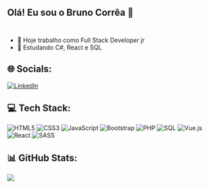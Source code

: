 ## Olá! Eu sou o Bruno Corrêa 👋<br><br>
- 🔭 Hoje trabalho como Full Stack Developer jr<br> 
- 🌱 Estudando C#, React e SQL

## 🌐 Socials:
[![LinkedIn](https://img.shields.io/badge/LinkedIn-%230077B5.svg?logo=linkedin&logoColor=white)](https://www.linkedin.com/in/bruno-vitor-correa/) 

## 💻 Tech Stack:
![HTML5](https://img.shields.io/badge/html5-%23E34F26.svg?style=for-the-badge&logo=html5&logoColor=white) ![CSS3](https://img.shields.io/badge/css3-%231572B6.svg?style=for-the-badge&logo=css3&logoColor=white) ![JavaScript](https://img.shields.io/badge/javascript-%23323330.svg?style=for-the-badge&logo=javascript&logoColor=%23F7DF1E) ![Bootstrap](https://img.shields.io/badge/bootstrap-%23563D7C.svg?style=for-the-badge&logo=bootstrap&logoColor=white) ![PHP](https://img.shields.io/badge/php-%23777BB4.svg?style=for-the-badge&logo=php&logoColor=white) ![SQL](https://img.shields.io/badge/MySQL-005C84?style=for-the-badge&logo=mysql&logoColor=white) ![Vue.js](https://img.shields.io/badge/VUE.JS-000000?style=for-the-badge&logo=vuedotjs&logoColor=44E192) ![React](https://img.shields.io/badge/react-%2320232a.svg?style=for-the-badge&logo=react&logoColor=%2361DAFB) ![SASS](https://img.shields.io/badge/SASS-hotpink.svg?style=for-the-badge&logo=SASS&logoColor=white)
## 📊 GitHub Stats:
![](https://github-readme-stats.vercel.app/api/top-langs/?username=Bruno-Vitor&theme=dark&hide_border=false&include_all_commits=false&count_private=false&layout=compact)
